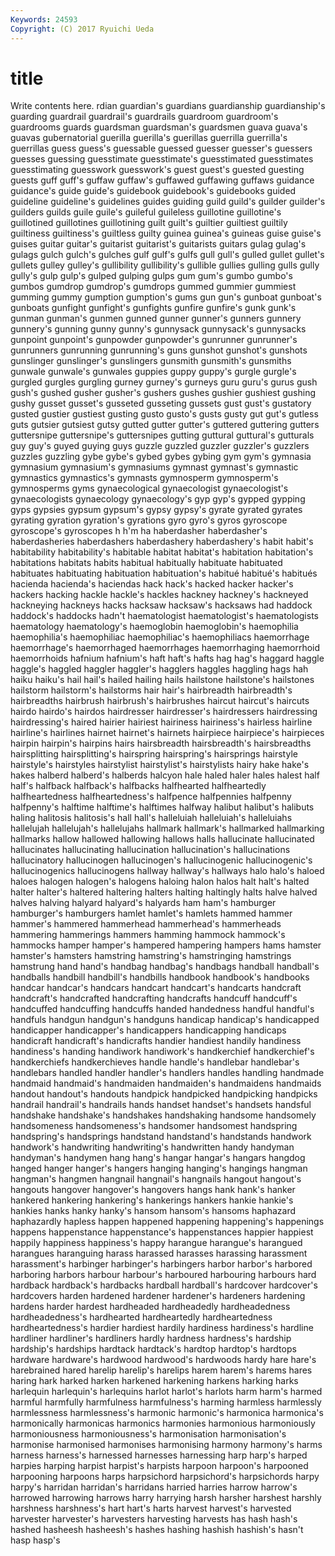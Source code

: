 ```yaml
---
Keywords: 24593 
Copyright: (C) 2017 Ryuichi Ueda
---
```


# title

Write contents here.
rdian guardian's guardians guardianship guardianship's guarding guardrail guardrail's
guardrails guardroom guardroom's guardrooms guards guardsman guardsman's guardsmen guava guava's
guavas gubernatorial guerilla guerilla's guerillas guerrilla guerrilla's guerrillas guess guess's
guessable guessed guesser guesser's guessers guesses guessing guesstimate guesstimate's guesstimated
guesstimates guesstimating guesswork guesswork's guest guest's guested guesting guests guff
guff's guffaw guffaw's guffawed guffawing guffaws guidance guidance's guide guide's
guidebook guidebook's guidebooks guided guideline guideline's guidelines guides guiding guild
guild's guilder guilder's guilders guilds guile guile's guileful guileless guillotine
guillotine's guillotined guillotines guillotining guilt guilt's guiltier guiltiest guiltily guiltiness
guiltiness's guiltless guilty guinea guinea's guineas guise guise's guises guitar
guitar's guitarist guitarist's guitarists guitars gulag gulag's gulags gulch gulch's
gulches gulf gulf's gulfs gull gull's gulled gullet gullet's gullets
gulley gulley's gullibility gullibility's gullible gullies gulling gulls gully gully's
gulp gulp's gulped gulping gulps gum gum's gumbo gumbo's gumbos
gumdrop gumdrop's gumdrops gummed gummier gummiest gumming gummy gumption gumption's
gums gun gun's gunboat gunboat's gunboats gunfight gunfight's gunfights gunfire
gunfire's gunk gunk's gunman gunman's gunmen gunned gunner gunner's gunners
gunnery gunnery's gunning gunny gunny's gunnysack gunnysack's gunnysacks gunpoint gunpoint's
gunpowder gunpowder's gunrunner gunrunner's gunrunners gunrunning gunrunning's guns gunshot gunshot's
gunshots gunslinger gunslinger's gunslingers gunsmith gunsmith's gunsmiths gunwale gunwale's gunwales
guppies guppy guppy's gurgle gurgle's gurgled gurgles gurgling gurney gurney's
gurneys guru guru's gurus gush gush's gushed gusher gusher's gushers
gushes gushier gushiest gushing gushy gusset gusset's gusseted gusseting gussets
gust gust's gustatory gusted gustier gustiest gusting gusto gusto's gusts
gusty gut gut's gutless guts gutsier gutsiest gutsy gutted gutter
gutter's guttered guttering gutters guttersnipe guttersnipe's guttersnipes gutting guttural guttural's
gutturals guy guy's guyed guying guys guzzle guzzled guzzler guzzler's
guzzlers guzzles guzzling gybe gybe's gybed gybes gybing gym gym's
gymnasia gymnasium gymnasium's gymnasiums gymnast gymnast's gymnastic gymnastics gymnastics's gymnasts
gymnosperm gymnosperm's gymnosperms gyms gynaecological gynaecologist gynaecologist's gynaecologists gynaecology gynaecology's
gyp gyp's gypped gypping gyps gypsies gypsum gypsum's gypsy gypsy's
gyrate gyrated gyrates gyrating gyration gyration's gyrations gyro gyro's gyros
gyroscope gyroscope's gyroscopes h h'm ha haberdasher haberdasher's haberdasheries haberdashers
haberdashery haberdashery's habit habit's habitability habitability's habitable habitat habitat's habitation
habitation's habitations habitats habits habitual habitually habituate habituated habituates habituating
habituation habituation's habitué habitué's habitués hacienda hacienda's haciendas hack hack's
hacked hacker hacker's hackers hacking hackle hackle's hackles hackney hackney's
hackneyed hackneying hackneys hacks hacksaw hacksaw's hacksaws had haddock haddock's
haddocks hadn't haematologist haematologist's haematologists haematology haematology's haemoglobin haemoglobin's haemophilia
haemophilia's haemophiliac haemophiliac's haemophiliacs haemorrhage haemorrhage's haemorrhaged haemorrhages haemorrhaging haemorrhoid
haemorrhoids hafnium hafnium's haft haft's hafts hag hag's haggard haggle
haggle's haggled haggler haggler's hagglers haggles haggling hags hah haiku
haiku's hail hail's hailed hailing hails hailstone hailstone's hailstones hailstorm
hailstorm's hailstorms hair hair's hairbreadth hairbreadth's hairbreadths hairbrush hairbrush's hairbrushes
haircut haircut's haircuts hairdo hairdo's hairdos hairdresser hairdresser's hairdressers hairdressing
hairdressing's haired hairier hairiest hairiness hairiness's hairless hairline hairline's hairlines
hairnet hairnet's hairnets hairpiece hairpiece's hairpieces hairpin hairpin's hairpins hairs
hairsbreadth hairsbreadth's hairsbreadths hairsplitting hairsplitting's hairspring hairspring's hairsprings hairstyle hairstyle's
hairstyles hairstylist hairstylist's hairstylists hairy hake hake's hakes halberd halberd's
halberds halcyon hale haled haler hales halest half half's halfback
halfback's halfbacks halfhearted halfheartedly halfheartedness halfheartedness's halfpence halfpennies halfpenny halfpenny's
halftime halftime's halftimes halfway halibut halibut's halibuts haling halitosis halitosis's
hall hall's halleluiah halleluiah's halleluiahs hallelujah hallelujah's hallelujahs hallmark hallmark's
hallmarked hallmarking hallmarks hallow hallowed hallowing hallows halls hallucinate hallucinated
hallucinates hallucinating hallucination hallucination's hallucinations hallucinatory hallucinogen hallucinogen's hallucinogenic hallucinogenic's
hallucinogenics hallucinogens hallway hallway's hallways halo halo's haloed haloes halogen
halogen's halogens haloing halon halos halt halt's halted halter halter's
haltered haltering halters halting haltingly halts halve halved halves halving
halyard halyard's halyards ham ham's hamburger hamburger's hamburgers hamlet hamlet's
hamlets hammed hammer hammer's hammered hammerhead hammerhead's hammerheads hammering hammerings
hammers hamming hammock hammock's hammocks hamper hamper's hampered hampering hampers
hams hamster hamster's hamsters hamstring hamstring's hamstringing hamstrings hamstrung hand
hand's handbag handbag's handbags handball handball's handballs handbill handbill's handbills
handbook handbook's handbooks handcar handcar's handcars handcart handcart's handcarts handcraft
handcraft's handcrafted handcrafting handcrafts handcuff handcuff's handcuffed handcuffing handcuffs handed
handedness handful handful's handfuls handgun handgun's handguns handicap handicap's handicapped
handicapper handicapper's handicappers handicapping handicaps handicraft handicraft's handicrafts handier handiest
handily handiness handiness's handing handiwork handiwork's handkerchief handkerchief's handkerchiefs handkerchieves
handle handle's handlebar handlebar's handlebars handled handler handler's handlers handles
handling handmade handmaid handmaid's handmaiden handmaiden's handmaidens handmaids handout handout's
handouts handpick handpicked handpicking handpicks handrail handrail's handrails hands handset
handset's handsets handsful handshake handshake's handshakes handshaking handsome handsomely handsomeness
handsomeness's handsomer handsomest handspring handspring's handsprings handstand handstand's handstands handwork
handwork's handwriting handwriting's handwritten handy handyman handyman's handymen hang hang's
hangar hangar's hangars hangdog hanged hanger hanger's hangers hanging hanging's
hangings hangman hangman's hangmen hangnail hangnail's hangnails hangout hangout's hangouts
hangover hangover's hangovers hangs hank hank's hanker hankered hankering hankering's
hankerings hankers hankie hankie's hankies hanks hanky hanky's hansom hansom's
hansoms haphazard haphazardly hapless happen happened happening happening's happenings happens
happenstance happenstance's happenstances happier happiest happily happiness happiness's happy harangue
harangue's harangued harangues haranguing harass harassed harasses harassing harassment harassment's
harbinger harbinger's harbingers harbor harbor's harbored harboring harbors harbour harbour's
harboured harbouring harbours hard hardback hardback's hardbacks hardball hardball's hardcover
hardcover's hardcovers harden hardened hardener hardener's hardeners hardening hardens harder
hardest hardheaded hardheadedly hardheadedness hardheadedness's hardhearted hardheartedly hardheartedness hardheartedness's hardier
hardiest hardily hardiness hardiness's hardline hardliner hardliner's hardliners hardly hardness
hardness's hardship hardship's hardships hardtack hardtack's hardtop hardtop's hardtops hardware
hardware's hardwood hardwood's hardwoods hardy hare hare's harebrained hared harelip
harelip's harelips harem harem's harems hares haring hark harked harken
harkened harkening harkens harking harks harlequin harlequin's harlequins harlot harlot's
harlots harm harm's harmed harmful harmfully harmfulness harmfulness's harming harmless
harmlessly harmlessness harmlessness's harmonic harmonic's harmonica harmonica's harmonically harmonicas harmonics
harmonies harmonious harmoniously harmoniousness harmoniousness's harmonisation harmonisation's harmonise harmonised harmonises
harmonising harmony harmony's harms harness harness's harnessed harnesses harnessing harp
harp's harped harpies harping harpist harpist's harpists harpoon harpoon's harpooned
harpooning harpoons harps harpsichord harpsichord's harpsichords harpy harpy's harridan harridan's
harridans harried harries harrow harrow's harrowed harrowing harrows harry harrying
harsh harsher harshest harshly harshness harshness's hart hart's harts harvest
harvest's harvested harvester harvester's harvesters harvesting harvests has hash hash's
hashed hasheesh hasheesh's hashes hashing hashish hashish's hasn't hasp hasp's
